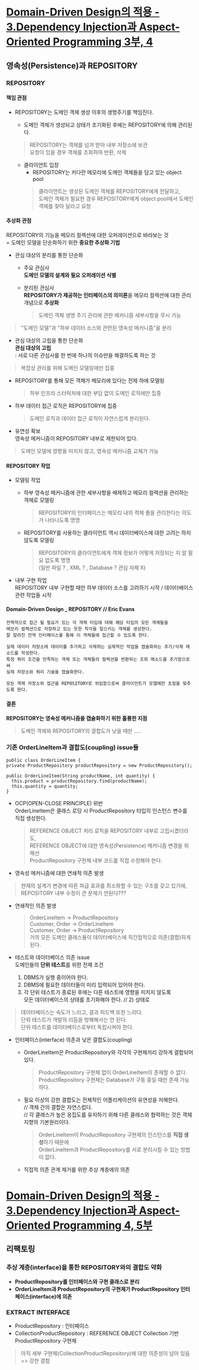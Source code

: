 # [Domain-Driven Design의 적용 - 3.Dependency Injection과 Aspect-Oriented Programming 3부, 4](http://aeternum.egloos.com/1239549)

## 영속성(Persistence)과 REPOSITORY

### REPOSITORY

#### 책임 관점

* REPOSITORY는 도메인 객체 생성 이후의 생명주기를 책임진다.  
  * 도메인 객체가 생성되고 상태가 초기화된 후에는 REPOSITORY에 의해 관리된다.  
  > REPOSITORY는 객체를 넘겨 받아 내부 저장소에 보관  
  > 요청이 있을 경우 객체를 조회하여 반환, 삭제  
  
  * 클라이언트 입장  
    * REPOSITORY는 커다란 메모리에 도메인 객체들을 담고 있는 object pool  
    > 클라이언트는 생성된 도메인 객체를 REPOSITORY에게 전달하고,  
    > 도메인 객체가 필요한 경우 REPOSITORY에게 object pool에서 도메인 객체를 찾아 달라고 요청  

#### 추상화 관점  
REPOSITORY의 기능을 메모리 컬렉션에 대한 오퍼레이션으로 바라보는 것  
= 도메인 모델을 단순화하기 위한 **중요한 추상화 기법**

* 관심 대상의 분리를 통한 단순화  
  * 주요 관심사  
    **도메인 모델의 설계와 필요 오퍼레이션 식별**  
    
  * 분리된 관심사  
    **REPOSITORY가 제공하는 인터페이스의 의미론**을 메모리 컬렉션에 대한 관리 개념으로 **추상화**  
    > 도메인 객체 생명 주기 관리에 관한 메커니즘 세부사항을 무시 가능  
    
> "도메인 모델"과 "하부 데이터 소스와 관련된 영속성 메커니즘"을 분리


* 관심 대상의 고립을 통한 단순화  
**관심 대상의 고립**  
: 서로 다른 관심사를 한 번에 하나의 이슈만을 해결하도록 하는 것  
> 복잡성 관리를 위해 도메인 모델링에만 집중  

  * REPOSITORY를 통해 모든 객체가 메모리에 있다는 전제 하에 모델링    
    > 하부 인프라 스터럭처에 대한 부담 없이 도메인 로직에만 집중  
  
  * 하부 데이터 접근 로직은 REPOSITORY에 집중  
    > 도메인 로직과 데이터 접근 로직이 자연스럽게 분리된다.  
  
* 유연성 확보  
영속성 메커니즘이 REPOSITORY 내부로 제한되어 있다.  
> 도메인 모델에 영향을 미치지 않고, 영속성 메커니즘 교체가 가능  

#### REPOSITORY 작업  
* 모델링 작업
  
  * 하부 영속성 메커니즘에 관한 세부사항을 배제하고 메모리 컬렉션을 관리하는 객체로 모델링  
    > REPOSITORY의 인터페이스는 메모리 내의 객체 풀을 관리한다는 의도가 나타나도록 명명  
    
  * REPOSITORY를 사용하는 클라이언트 역시 데이터베이스에 대한 고려는 하지 않도록 모델링  
    > REPOSITORY의 클라이언트에게 객체 정보가 어떻게 저장되는 지 알 필요 없도록 명명  
    > (일반 파일 ? , XML ? , Database ? 관심 자체 X)

* 내부 구현 작업  
  REPOSITORY 내부 구현할 때만 하부 데이터 소스를 고려하기 시작 / 데이터베이스 관련 작업들 시작  
  
#### Domain-Driven Design _ REPOSITORY // Eric Evans  
```
전역적으로 접근 될 필요가 있는 각 객체 타입에 대해 해당 타입의 모든 객체들을
메모리 컬렉션으로 저장하고 있는 듯한 착각을 일으키는 객체를 생성한다.
잘 알려진 전역 인터페이스를 통해 이 객체들에 접근할 수 있도록 한다.

실제 데이터 저장소에 데이터를 추가하고 삭제하는 실제적인 작업을 캡슐화하는 추가/삭제 메소드를 작성한다.
특정 쿼리 조건을 만족하는 객체 또는 객체들의 컬렉션을 반환하는 조회 메소드를 추가함으로써
실제 저장소와 쿼리 기술을 캡슐화한다.

모든 객체 저장소와 접근을 REPOSITORY로 위임함으로써 클라이언트가 모델에만 초점을 맞추도록 한다.
```

#### 결론  
**REPOSITORY는 영속성 메커니즘을 캡슐화하기 위한 훌륭한 지점**
> 도메인 객체와 REPOSITORY의 결합도가 낮을 때만 .....

### 기존 OrderLineItem과 결합도(coupling) issue들  
```
public class OrderLineItem { 
private ProductRepository productRepository = new ProductRepository();
   
public OrderLineItem(String productName, int quantity) {
  this.product = productRepository.find(productName);
  this.quantity = quantity;
}
```

* OCP(OPEN-CLOSE PRINCIPLE) 위반  
OrderLineItem은 클래스 로딩 시 ProductRepository 타입의 인스턴스 변수를 직접 생성한다.  
  > REFERENCE OBJECT 처리 로직을 REPOSITORY 내부로 고립시켰더라도,  
  > REFERENCE OBJECT에 대한 영속성(Persistence) 메커니즘 변경을 위해선  
  > ProductRepository 구현체 내부 코드를 직접 수정해야 한다.  
  
* 영속성 메커니즘에 대한 연쇄적 의존 발생  
> 현재의 설계가 변경에 따른 파급 효과를 최소화할 수 있는 구조를 갖고 있기에,  
> REPOSITORY 내부 수정이 큰 문제가 안된다???  

  * 연쇄적인 의존 발생  
    > OrderLineItem -> ProductRepository  
    > Customer, Order -> OrderLineItem  
    > Customer, Order -> ProductRepository  
  거의 모든 도메인 클래스들이 데이터베이스에 직간접적으로 의존(결합)하게 된다.  
  
  * 테스트와 데이터베이스 의존 issue  
    도메인들의 **단위 테스트**를 위한 전제 조건  
    1) DBMS가 실행 중이어야 한다.  
    2) DBMS에 필요한 데이터들이 미리 입력되어 있어야 한다.  
    3) 각 단위 테스트가 종료된 후에는 다른 테스트에 영향을 미치지 않도록  
      모든 데이터베이스의 상태를 초기화해야 한다. // 2) 상태로  
  > 데이터베이스는 속도가 느리고, 결과 피드백 또한 느리다.  
  > 단위 테스트가 개발의 리듬을 방해해서는 안 된다.  
  > 단위 테스트를 데이터베이스로부터 독립시켜야 한다.  
  
* 인터페이스(interface) 의존과 낮은 결합도(coupling)  

  * OrderLineItem은 ProductRepository와 각각의 구현체끼리 강하게 결합되어 있다.  
    > ProductRepository 구현체 없이 OrderLineItem이 존재할 수 없다.  
    > ProductRepository 구현체는 Database가 구동 중일 때만 존재 가능하다.  
    
  * 필요 이상의 강한 결합도는 전체적인 어플리케이션의 유연성을 저해한다.  
    // 객체 간의 결합은 자연스럽다.  
    // 각 클래스가 높은 응집도를 유지하기 위해 다른 클래스와 협력하는 것은 객체 지향의 기본원리이다.  
    
    > OrderLineItem이 ProductRepository 구현체의 인스턴스를 **직접 생성**하기 때문에  
    > OrderLineItem과 ProductRepository를 서로 분리시킬 수 있는 방법이 없다.  
    
  * 직접적 의존 관계 제거를 위한 추상 계층에의 의존  
  

# [Domain-Driven Design의 적용 - 3.Dependency Injection과 Aspect-Oriented Programming 4, 5부](http://aeternum.egloos.com/1249542)

## 리팩토링

### 추상 계층(interface)을 통한 REPOSITORY와의 결합도 약화

* **ProductRepository를 인터페이스와 구현 클래스로 분리**  
* **OrderLineItem과 ProductRepository의 구현체가 ProductRepository 인터페이스(interface)에 의존**

### EXTRACT INTERFACE  
  * ProductRepository : 인터페이스  
  * CollectionProductRepository : REFERENCE OBJECT Collection 기반 ProductRepository 구현체
  
> 아직 세부 구현체(CollectionProductRepository)에 대한 의존성이 남아 있음
> => 강한 결합
